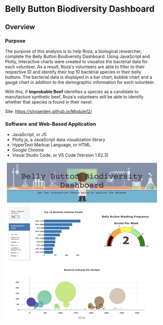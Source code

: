 # Belly Button Biodiversity Dashboard

## Overview

### Purpose

The purpose of this analysis is to help Roza, a biological researcher, complete the Belly Button Biodiversity Dashboard. Using JavaScript and Plotly, interactive charts were created to visualize the bacterial data for each volunteer. As a result, Roza's volunteers are able to filter to their respective ID and identify their top 10 bacterial species in their belly buttons. The bacterial data is displayed in a bar chart, bubble chart and a gauge chart in addition to the demographic information for each volunteer.

With this, if **Improbable Beef** identifies a species as a candidate to manufacture synthetic beef, Roza's volunteers will be able to identify whether that species is found in their navel.

Site: https://silviaeiden.github.io/Module12/

### Software and Web-Based Application

* JavaScript, or JS
* Plotly.js, a JavaScript data visualization library
* HyperText Markup Language, or HTML
* Google Chrome
* Visual Studio Code, or VS Code (Version 1.62.3)

![bbbDashboard](bbbDashboard.png)
